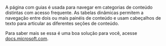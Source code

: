 ﻿A página com guias é usada para navegar em categorias de conteúdo distintas com acesso frequente. As tabelas dinâmicas permitem a navegação entre dois ou mais painéis de conteúdo e usam cabeçalhos de texto para articular as diferentes seções de conteúdo.

Para saber mais se essa é uma boa solução para você, acesse [docs.microsoft.com](https://docs.microsoft.com/en-us/windows/uwp/controls-and-patterns/tabs-pivot).

